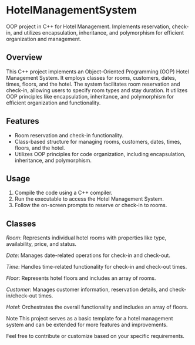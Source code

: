 # HotelManagementSystem

OOP project in C++ for Hotel Management. Implements reservation, check-in, and utilizes encapsulation, inheritance, and polymorphism for efficient organization and management.

## Overview

This C++ project implements an Object-Oriented Programming (OOP) Hotel Management System. It employs classes for rooms, customers, dates, times, floors, and the hotel. The system facilitates room reservation and check-in, allowing users to specify room types and stay duration. It utilizes OOP principles like encapsulation, inheritance, and polymorphism for efficient organization and functionality.

## Features

- Room reservation and check-in functionality.
- Class-based structure for managing rooms, customers, dates, times, floors, and the hotel.
- Utilizes OOP principles for code organization, including encapsulation, inheritance, and
  polymorphism.

## Usage

1. Compile the code using a C++ compiler.
2. Run the executable to access the Hotel Management System.
3. Follow the on-screen prompts to reserve or check-in to rooms.

## Classes

_Room_: Represents individual hotel rooms with properties like type, availability, price, and status.

_Date_: Manages date-related operations for check-in and check-out.

_Time_: Handles time-related functionality for check-in and check-out times.

_Floor_: Represents hotel floors and includes an array of rooms.

_Customer_: Manages customer information, reservation details, and check-in/check-out times.

_Hotel_: Orchestrates the overall functionality and includes an array of floors.

Note
This project serves as a basic template for a hotel management system and can be extended for more features and improvements.

Feel free to contribute or customize based on your specific requirements.


